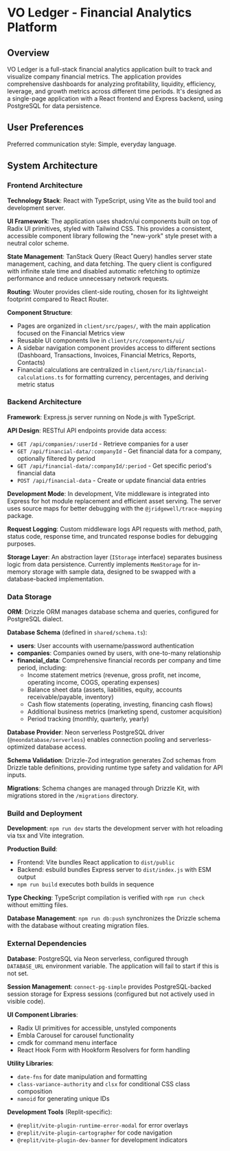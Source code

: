 # VO Ledger - Financial Analytics Platform

## Overview

VO Ledger is a full-stack financial analytics application built to track and visualize company financial metrics. The application provides comprehensive dashboards for analyzing profitability, liquidity, efficiency, leverage, and growth metrics across different time periods. It's designed as a single-page application with a React frontend and Express backend, using PostgreSQL for data persistence.

## User Preferences

Preferred communication style: Simple, everyday language.

## System Architecture

### Frontend Architecture

**Technology Stack**: React with TypeScript, using Vite as the build tool and development server.

**UI Framework**: The application uses shadcn/ui components built on top of Radix UI primitives, styled with Tailwind CSS. This provides a consistent, accessible component library following the "new-york" style preset with a neutral color scheme.

**State Management**: TanStack Query (React Query) handles server state management, caching, and data fetching. The query client is configured with infinite stale time and disabled automatic refetching to optimize performance and reduce unnecessary network requests.

**Routing**: Wouter provides client-side routing, chosen for its lightweight footprint compared to React Router.

**Component Structure**: 
- Pages are organized in `client/src/pages/`, with the main application focused on the Financial Metrics view
- Reusable UI components live in `client/src/components/ui/`
- A sidebar navigation component provides access to different sections (Dashboard, Transactions, Invoices, Financial Metrics, Reports, Contacts)
- Financial calculations are centralized in `client/src/lib/financial-calculations.ts` for formatting currency, percentages, and deriving metric status

### Backend Architecture

**Framework**: Express.js server running on Node.js with TypeScript.

**API Design**: RESTful API endpoints provide data access:
- `GET /api/companies/:userId` - Retrieve companies for a user
- `GET /api/financial-data/:companyId` - Get financial data for a company, optionally filtered by period
- `GET /api/financial-data/:companyId/:period` - Get specific period's financial data
- `POST /api/financial-data` - Create or update financial data entries

**Development Mode**: In development, Vite middleware is integrated into Express for hot module replacement and efficient asset serving. The server uses source maps for better debugging with the `@jridgewell/trace-mapping` package.

**Request Logging**: Custom middleware logs API requests with method, path, status code, response time, and truncated response bodies for debugging purposes.

**Storage Layer**: An abstraction layer (`IStorage` interface) separates business logic from data persistence. Currently implements `MemStorage` for in-memory storage with sample data, designed to be swapped with a database-backed implementation.

### Data Storage

**ORM**: Drizzle ORM manages database schema and queries, configured for PostgreSQL dialect.

**Database Schema** (defined in `shared/schema.ts`):
- **users**: User accounts with username/password authentication
- **companies**: Companies owned by users, with one-to-many relationship
- **financial_data**: Comprehensive financial records per company and time period, including:
  - Income statement metrics (revenue, gross profit, net income, operating income, COGS, operating expenses)
  - Balance sheet data (assets, liabilities, equity, accounts receivable/payable, inventory)
  - Cash flow statements (operating, investing, financing cash flows)
  - Additional business metrics (marketing spend, customer acquisition)
  - Period tracking (monthly, quarterly, yearly)

**Database Provider**: Neon serverless PostgreSQL driver (`@neondatabase/serverless`) enables connection pooling and serverless-optimized database access.

**Schema Validation**: Drizzle-Zod integration generates Zod schemas from Drizzle table definitions, providing runtime type safety and validation for API inputs.

**Migrations**: Schema changes are managed through Drizzle Kit, with migrations stored in the `/migrations` directory.

### Build and Deployment

**Development**: `npm run dev` starts the development server with hot reloading via tsx and Vite integration.

**Production Build**: 
- Frontend: Vite bundles React application to `dist/public`
- Backend: esbuild bundles Express server to `dist/index.js` with ESM output
- `npm run build` executes both builds in sequence

**Type Checking**: TypeScript compilation is verified with `npm run check` without emitting files.

**Database Management**: `npm run db:push` synchronizes the Drizzle schema with the database without creating migration files.

### External Dependencies

**Database**: PostgreSQL via Neon serverless, configured through `DATABASE_URL` environment variable. The application will fail to start if this is not set.

**Session Management**: `connect-pg-simple` provides PostgreSQL-backed session storage for Express sessions (configured but not actively used in visible code).

**UI Component Libraries**: 
- Radix UI primitives for accessible, unstyled components
- Embla Carousel for carousel functionality
- cmdk for command menu interface
- React Hook Form with Hookform Resolvers for form handling

**Utility Libraries**:
- `date-fns` for date manipulation and formatting
- `class-variance-authority` and `clsx` for conditional CSS class composition
- `nanoid` for generating unique IDs

**Development Tools** (Replit-specific):
- `@replit/vite-plugin-runtime-error-modal` for error overlays
- `@replit/vite-plugin-cartographer` for code navigation
- `@replit/vite-plugin-dev-banner` for development indicators